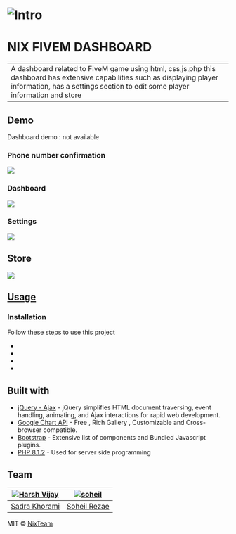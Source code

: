 # ![Intro](https://cdn.discordapp.com/attachments/793854885296603168/976163751688556574/intro.png)
# NIX FIVEM DASHBOARD
<table>
<tr>
<td>
  A dashboard related to FiveM game using html, css,js,php
  this dashboard has extensive capabilities such as displaying player information, has a settings section to edit some player information and store
</td>
</tr>
</table>


## Demo
Dashboard demo :  not available


### Phone number confirmation
![](https://cdn.discordapp.com/attachments/793854885296603168/976158570380951602/1.png)

### Dashboard
![](https://cdn.discordapp.com/attachments/793854885296603168/976158585962790972/2.png)

### Settings
![](https://cdn.discordapp.com/attachments/793854885296603168/976158603490775113/Annotation_2022-05-17_091438.png)


## Store
![](https://cdn.discordapp.com/attachments/793854885296603168/976158610788872322/Annotation_2022-05-17_091629.png)




## [Usage](https://iharsh234.github.io/WebApp/) 

### Installation
Follow these steps to use this project

- 
- 
- 
-

## Built with 

- [jQuery - Ajax](http://www.w3schools.com/jquery/jquery_ref_ajax.asp) - jQuery simplifies HTML document traversing, event handling, animating, and Ajax interactions for rapid web development.
- [Google Chart API](https://developers.google.com/chart/interactive/docs/quick_start) - Free , Rich Gallery , Customizable and Cross-browser compatible.
- [Bootstrap](http://getbootstrap.com/) - Extensive list of components and  Bundled Javascript plugins.
- [PHP 8.1.2](https://www.php.net/) - Used for server side programming

## Team

[![Harsh Vijay](https://cdn.discordapp.com/attachments/793854885296603168/976171967621251162/fox.png)](https://github.com/sadrakhorami)  | [![soheil](https://cdn.discordapp.com/attachments/793854885296603168/976171967843545108/soheil.png)](https://github.com/SoHeil-R/)
---|---
[Sadra Khorami](https://github.com/sadrakhorami) |[Soheil Rezae](https://github.com/SoHeil-R)


MIT © [NixTeam ](https://nixteam.ir) 

